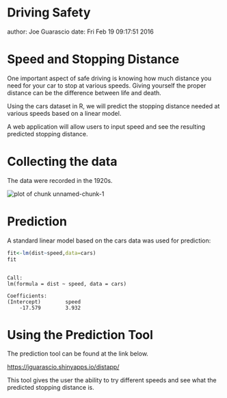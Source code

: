 Driving Safety
========================================================
author: Joe Guarascio
date: Fri Feb 19 09:17:51 2016

Speed and Stopping Distance
========================================================
One important aspect of safe driving is knowing how much distance you need for your car to stop at various speeds.  Giving yourself the proper distance can be the difference between life and death.

Using the cars dataset in R, we will predict the stopping distance needed at various speeds based on a linear model.  

A web application will allow users to input speed and see the resulting predicted stopping distance.

Collecting the data
========================================================
The data were recorded in the 1920s.

![plot of chunk unnamed-chunk-1](course_project-figure/unnamed-chunk-1-1.png) 

Prediction
========================================================
A standard linear model based on the cars data was used for prediction:


```r
fit<-lm(dist~speed,data=cars)
fit
```

```

Call:
lm(formula = dist ~ speed, data = cars)

Coefficients:
(Intercept)        speed  
    -17.579        3.932  
```

Using the Prediction Tool
========================================================
The prediction tool can be found at the link below.  

https://jguarascio.shinyapps.io/distapp/

This tool gives the user the ability to try different speeds and see what the predicted 
stopping distance is.
